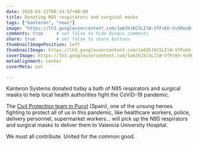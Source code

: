 ```yaml
---
date: 2020-03-31T00:14:57+00:00
title: Donating N95 respirators and surgical masks
tags: ["kanteron", "news"]
image: "https://lh3.googleusercontent.com/1a63hJkCSLIlW-VfFnkh-Vv90exQtD1zYU3oxlBpWMLXDxU3m050RB8nWPbMtRpTH8z273mGnT6nSW6r_Wpdy2OaKR_MyWh-q7UaPz9d6wNURAexqlbghRqER73rUcBBmaRq0BDxH3c=w1920-h1080"
comments: true     # set false to hide Disqus comments  
share: true        # set false to share buttons
thumbnailImagePosition: left
thumbnailImage: https://lh3.googleusercontent.com/1a63hJkCSLIlW-VfFnkh-Vv90exQtD1zYU3oxlBpWMLXDxU3m050RB8nWPbMtRpTH8z273mGnT6nSW6r_Wpdy2OaKR_MyWh-q7UaPz9d6wNURAexqlbghRqER73rUcBBmaRq0BDxH3c=w1920-h1080
coverImage: https://lh3.googleusercontent.com/1a63hJkCSLIlW-VfFnkh-Vv90exQtD1zYU3oxlBpWMLXDxU3m050RB8nWPbMtRpTH8z273mGnT6nSW6r_Wpdy2OaKR_MyWh-q7UaPz9d6wNURAexqlbghRqER73rUcBBmaRq0BDxH3c=w1920-h1080
metaAlignment: center
coverMeta: out

---
```


Kanteron Systems donated today a bath of N95 respirators and surgical masks to help local health authorities fight the CoViD-19 pandemic.

<!--more-->

The [Civil Protection team in Puçol](https://www.facebook.com/ProteccioCivilPucol) (Spain), one of the unsung heroes fighting to protect all of us in this pandemic, like healthcare workers, police, delivery personnel, supermarket workers... will pick up the N95 respirators and surgical masks to deliver them to Valencia University Hospital.

We must all contribute. United for the common good.
